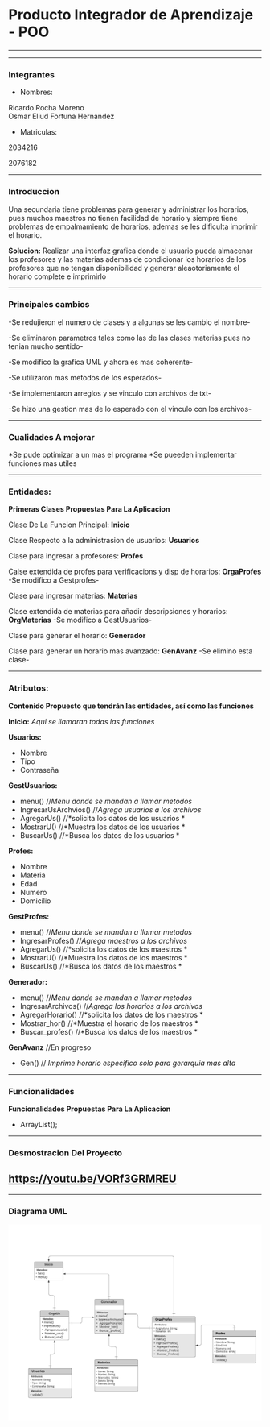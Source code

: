 # Producto Integrador de Aprendizaje - POO
___
___

 ### Integrantes 
* Nombres:  

Ricardo Rocha Moreno  
Osmar Eliud Fortuna Hernandez
* Matriculas: 


2034216


2076182
___
### Introduccion
Una secundaria tiene problemas para generar y administrar los horarios, pues muchos maestros no tienen facilidad de horario y siempre tiene problemas de empalmamiento de horarios, ademas se les dificulta imprimir el horario.  

**Solucion:** Realizar una interfaz grafica donde el usuario pueda almacenar los profesores y las materias ademas de condicionar los horarios de los profesores que no tengan disponibilidad y generar aleaotoriamente el horario complete e imprimirlo

___
### Principales cambios
-Se redujieron el numero de clases y a algunas se les cambio el nombre-

-Se eliminaron parametros tales como las de las clases materias pues no tenian mucho sentido-

-Se modifico la grafica UML y ahora es mas coherente-

-Se utilizaron mas metodos de los esperados-

-Se implementaron arreglos y se vinculo con archivos de txt-

-Se hizo una gestion mas de lo esperado con el vinculo con los archivos-
___
### Cualidades A mejorar
*Se pude optimizar a un mas el programa
*Se pueeden implementar funciones mas utiles


___
### Entidades:
**Primeras Clases Propuestas Para La Aplicacion**    

Clase De La Funcion Principal: **Inicio**

Clase Respecto a la administrasion de usuarios: **Usuarios**

Clase para ingresar a profesores: **Profes** 

Calse extendida de profes para verificacions y disp de horarios: **OrgaProfes** -Se modifico a Gestprofes-

Clase para ingresar materias: **Materias**

Clase extendida de materias para añadir descripsiones y horarios: **OrgMaterias** -Se modifico a GestUsuarios-

Clase para generar el horario: **Generador**

Clase para generar un horario mas avanzado: **GenAvanz** -Se elimino esta clase-

---
### Atributos:
**Contenido Propuesto que tendrán las entidades, así como las funciones**  

**Inicio:** *Aqui se llamaran todas las funciones*  

**Usuarios:**
- Nombre
- Tipo
- Contraseña

**GestUsuarios:** 

* menu() //*Menu donde se mandan a llamar metodos*
* IngresarUsArchvios() //*Agrega usuarios a los archivos*
* AgregarUs() //*solicita los datos de los usuarios *
* MostrarU() //*Muestra los datos de los usuarios *
* BuscarUs() //*Busca los datos de los usuarios *

**Profes:**
- Nombre
- Materia
- Edad 
- Numero
- Domicilio  



**GestProfes:**
* menu() //*Menu donde se mandan a llamar metodos*
* IngresarProfes() //*Agrega maestros a los archivos*
* AgregarUs() //*solicita los datos de los maestros *
* MostrarU() //*Muestra los datos de los maestros *
* BuscarUs() //*Busca los datos de los maestros *



**Generador:**
* menu() //*Menu donde se mandan a llamar metodos*
* IngresarArchivos() //*Agrega los horarios a los archivos*
* AgregarHorario() //*solicita los datos de los maestros *
* Mostrar_hor() //*Muestra el horario de los maestros *
* Buscar_profes() //*Busca los datos de los maestros *

**GenAvanz** 
//En progreso
* Gen() // *Imprime horario especifico solo para gerarquia mas alta*

---
### Funcionalidades
**Funcionalidades Propuestas Para La Aplicacion** 
- ArrayList<Profes>();

---
### Desmostracion Del Proyecto
https://youtu.be/VORf3GRMREU
----
 ---
### Diagrama UML
![Grafica UML:](Documentos/diag.png)
